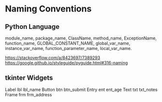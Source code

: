# Naming Conventions

## Python Language

module_name, package_name, ClassName, method_name, ExceptionName, function_name, GLOBAL_CONSTANT_NAME, global_var_name, instance_var_name, function_parameter_name, local_var_name.

https://stackoverflow.com/a/8423697/7389293
https://google.github.io/styleguide/pyguide.html#316-naming


## tkinter Widgets

Label		lbl			lbl_name
Button		btn			btn_submit
Entry		ent			ent_age
Text		txt			txt_notes
Frame		frm			frm_address